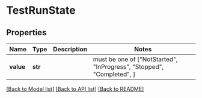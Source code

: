 # TestRunState


## Properties
Name | Type | Description | Notes
------------ | ------------- | ------------- | -------------
**value** | **str** |  |  must be one of ["NotStarted", "InProgress", "Stopped", "Completed", ]

[[Back to Model list]](../README.md#documentation-for-models) [[Back to API list]](../README.md#documentation-for-api-endpoints) [[Back to README]](../README.md)


